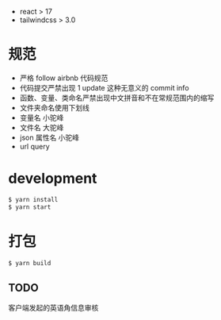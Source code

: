 - react > 17
- tailwindcss > 3.0

# 规范
- 严格 follow airbnb 代码规范
- 代码提交严禁出现 1 update 这种无意义的 commit info
- 函数、变量、类命名严禁出现中文拼音和不在常规范围内的缩写
- 文件夹命名使用下划线
- 变量名 小驼峰
- 文件名 大驼峰
- json 属性名 小驼峰
- url query

# development
```bash
$ yarn install
$ yarn start
```

# 打包
```bash
$ yarn build
```

## TODO
客户端发起的英语角信息审核

